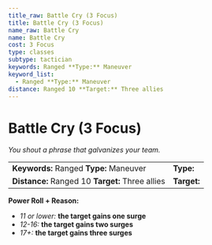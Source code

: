 ```yaml
---
title_raw: Battle Cry (3 Focus)
title: Battle Cry (3 Focus)
name_raw: Battle Cry
name: Battle Cry
cost: 3 Focus
type: classes
subtype: tactician
keywords: Ranged **Type:** Maneuver
keyword_list:
  - Ranged **Type:** Maneuver
distance: Ranged 10 **Target:** Three allies
---
```


# Battle Cry (3 Focus)

*You shout a phrase that galvanizes your team.*

|                                                  |             |
| :----------------------------------------------- | :---------- |
| **Keywords:** Ranged **Type:** Maneuver          | **Type:**   |
| **Distance:** Ranged 10 **Target:** Three allies | **Target:** |

**Power Roll + Reason:**

- *11 or lower:* **the target gains one surge**
- *12-16:* **the target gains two surges**
- *17+:* **the target gains three surges**
